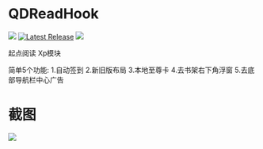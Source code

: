 # QDReadHook
![](https://img.shields.io/badge/Android-7.0%20or%20above-brightgreen.svg)
[![Latest Release](https://img.shields.io/github/release/xihan123/QDReadHook.svg)](../../releases)
![](https://img.shields.io/github/downloads/xihan123/QDReadHook/total)


起点阅读 Xp模块

简单5个功能:
1.自动签到
2.新旧版布局
3.本地至尊卡
4.去书架右下角浮窗
5.去底部导航栏中心广告

# 截图
<img src="https://raw.githubusercontent.com/xihan123/QDReadHook/master/Screenshots/1.jpg" />



